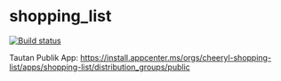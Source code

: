 # shopping_list

[![Build status](https://build.appcenter.ms/v0.1/apps/c150b02a-97f0-4d68-ba9c-b1f12103d83a/branches/main/badge)](https://appcenter.ms)

Tautan Publik App: https://install.appcenter.ms/orgs/cheeryl-shopping-list/apps/shopping-list/distribution_groups/public 
